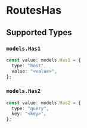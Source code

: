 # RoutesHas


## Supported Types

### `models.Has1`

```typescript
const value: models.Has1 = {
  type: "host",
  value: "<value>",
};
```

### `models.Has2`

```typescript
const value: models.Has2 = {
  type: "query",
  key: "<key>",
};
```

